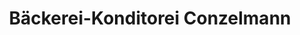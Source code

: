 ---
title: "Bäckerei-Konditorei Conzelmann"
url: /esslingen-am-neckar/baeckerei-konditorei-conzelmann-seracher-strasse/
shop: Bäckerei
---